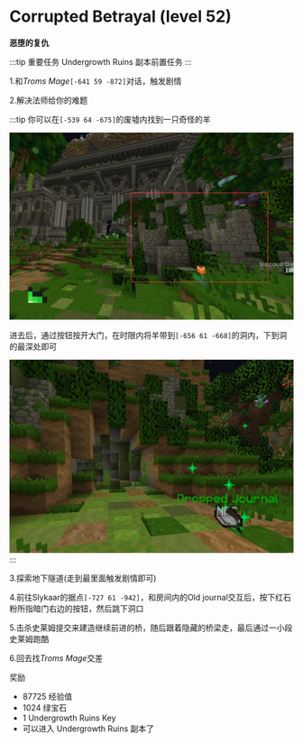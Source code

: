 # Corrupted Betrayal (level 52)
**恶堕的复仇**

:::tip 重要任务
Undergrowth Ruins 副本前置任务
:::

1.和*Troms Mage*`[-641 59 -872]`对话，触发剧情

2.解决法师给你的难题

:::tip
你可以在`[-539 64 -675]`的废墟内找到一只奇怪的羊

![](../../.vuepress/public/assets/img/lvl52-4.jpg)

进去后，通过按钮按开大门，在时限内将羊带到`[-656 61 -668]`的洞内，下到洞的最深处即可

![](../../.vuepress/public/assets/img/lvl52-5.jpg)
:::

3.探索地下隧道(走到最里面触发剧情即可)

4.前往Slykaar的据点`[-727 61 -942]`，和房间内的Old journal交互后，按下红石粉所指暗门右边的按钮，然后跳下洞口

5.击杀史莱姆提交来建造继续前进的桥，随后跟着隐藏的桥梁走，最后通过一小段史莱姆跑酷

6.回去找*Troms Mage*交差

奖励
+ 87725 经验值
+ 1024 绿宝石
+ 1 Undergrowth Ruins Key
+ 可以进入 Undergrowth Ruins 副本了